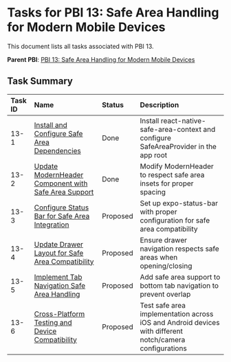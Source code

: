 # Tasks for PBI 13: Safe Area Handling for Modern Mobile Devices

This document lists all tasks associated with PBI 13.

**Parent PBI**: [PBI 13: Safe Area Handling for Modern Mobile Devices](mdc:prd.md)

## Task Summary

| Task ID | Name | Status | Description |
| :--- | :--- | :---- | :--- |
| 13-1 | [Install and Configure Safe Area Dependencies](mdc:13-1.md) | Done | Install react-native-safe-area-context and configure SafeAreaProvider in the app root |
| 13-2 | [Update ModernHeader Component with Safe Area Support](mdc:13-2.md) | Done | Modify ModernHeader to respect safe area insets for proper spacing |
| 13-3 | [Configure Status Bar for Safe Area Integration](mdc:13-3.md) | Proposed | Set up expo-status-bar with proper configuration for safe area compatibility |
| 13-4 | [Update Drawer Layout for Safe Area Compatibility](mdc:13-4.md) | Proposed | Ensure drawer navigation respects safe areas when opening/closing |
| 13-5 | [Implement Tab Navigation Safe Area Handling](mdc:13-5.md) | Proposed | Add safe area support to bottom tab navigation to prevent overlap |
| 13-6 | [Cross-Platform Testing and Device Compatibility](mdc:13-6.md) | Proposed | Test safe area implementation across iOS and Android devices with different notch/camera configurations | 